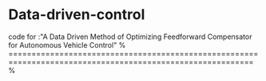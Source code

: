 # Data-driven-control

code for :"A Data Driven Method of Optimizing Feedforward Compensator for Autonomous Vehicle Control"
% ===========================================================================================================%
